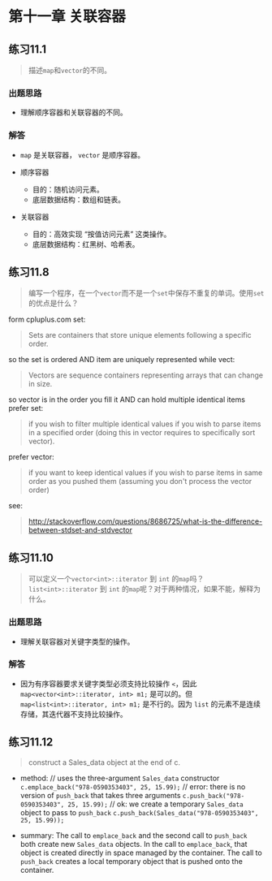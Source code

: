 # 第十一章 关联容器

## 练习11.1

> 描述`map`和`vector`的不同。

### 出题思路

- 理解顺序容器和关联容器的不同。
 
### 解答

- `map` 是关联容器， `vector` 是顺序容器。

- 顺序容器
  - 目的：随机访问元素。
  - 底层数据结构：数组和链表。

- 关联容器
  - 目的：高效实现 “按值访问元素” 这类操作。
  - 底层数据结构：红黑树、哈希表。


## 练习11.8

> 编写一个程序，在一个`vector`而不是一个`set`中保存不重复的单词。使用`set`的优点是什么？

form cpluplus.com set:

> Sets are containers that store unique elements following a specific order.

so the set is ordered AND item are uniquely represented
while vect:

> Vectors are sequence containers representing arrays that can change in size.

so vector is in the order you fill it AND can hold multiple identical items
prefer set:
> if you wish to filter multiple identical values
> if you wish to parse items in a specified order (doing this in vector requires to specifically sort vector).

prefer vector:
> if you want to keep identical values
> if you wish to parse items in same order as you pushed them (assuming you don't process the vector order)

see:
> http://stackoverflow.com/questions/8686725/what-is-the-difference-between-stdset-and-stdvector

## 练习11.10

> 可以定义一个`vector<int>::iterator` 到 `int` 的`map`吗？`list<int>::iterator` 到 `int` 的`map`呢？对于两种情况，如果不能，解释为什么。

### 出题思路

- 理解关联容器对关键字类型的操作。
 
### 解答

- 因为有序容器要求关键字类型必须支持比较操作 `<`，因此 `map<vector<int>::iterator, int> m1;` 是可以的。但 `map<list<int>::iterator, int> m1;` 是不行的。因为 `list` 的元素不是连续存储，其迭代器不支持比较操作。

## 练习11.12
> construct a Sales_data object at the end of c.

- method:
// uses the three-argument `Sales_data` constructor
`c.emplace_back("978-0590353403", 25, 15.99);`
// error: there is no version of `push_back` that takes three arguments
`c.push_back("978-0590353403", 25, 15.99);`
// ok: we create a temporary `Sales_data` object to pass to `push_back`
`c.push_back(Sales_data("978-0590353403", 25, 15.99));`

- summary:
The call to `emplace_back` and the second call to `push_back `both create new
`Sales_data` objects. In the call to `emplace_back`, that object is created directly in space managed by the container. The call to `push_back` creates a local temporary
object that is pushed onto the container.